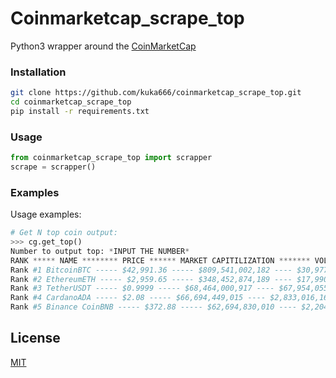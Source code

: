 # Coinmarketcap_scrape_top

Python3 wrapper around the [CoinMarketCap](https://coinmarketcap.com//)

### Installation
```bash
git clone https://github.com/kuka666/coinmarketcap_scrape_top.git
cd coinmarketcap_scrape_top
pip install -r requirements.txt 
```

### Usage

```python
from coinmarketcap_scrape_top import scrapper
scrape = scrapper()
```

### Examples

Usage examples:
```python
# Get N top coin output:
>>> cg.get_top()
Number to output top: *INPUT THE NUMBER*
RANK ***** NAME ******** PRICE ****** MARKET CAPITILIZATION ******* VOLUME 24h
Rank #1 BitcoinBTC ----- $42,991.36 ----- $809,541,002,182 ---- $30,977,310,681 
Rank #2 EthereumETH ----- $2,959.65 ----- $348,452,874,189 ---- $17,990,442,523 
Rank #3 TetherUSDT ----- $0.9999 ----- $68,464,000,917 ---- $67,954,055,735
Rank #4 CardanoADA ----- $2.08 ----- $66,694,449,015 ---- $2,833,016,161
Rank #5 Binance CoinBNB ----- $372.88 ----- $62,694,830,010 ---- $2,204,941,048
```


## License
[MIT](https://choosealicense.com/licenses/mit/)
